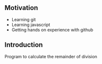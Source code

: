 ## Motivation
- Learning git
- Learning javascript
- Getting hands on experience with github

## Introduction

Program to calculate the remainder of division
